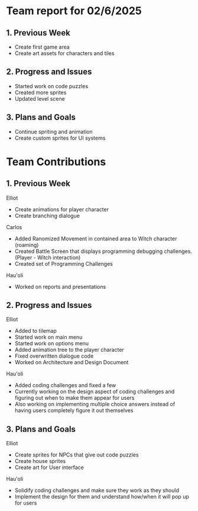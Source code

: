
# Team report for 02/6/2025

## 1. Previous Week
* Create first game area
* Create art assets for characters and tiles

## 2. Progress and Issues
* Started work on code puzzles
* Created more sprites
* Updated level scene
  
## 3. Plans and Goals
* Continue spriting and animation
* Create custom sprites for UI systems

# Team Contributions

## 1. Previous Week
Elliot
* Create animations for player character
* Create branching dialogue

Carlos 
* Added Ranomized Movement in contained area to Witch character (roaming)
* Created Battle Screen that displays programming debugging challenges. (Player - Witch interaction)
* Created set of Programming Challenges

Hau'oli
* Worked on reports and presentations

## 2. Progress and Issues
Elliot
* Added to tilemap
* Started work on main menu
* Started work on options menu
* Added animation tree to the player character
* Fixed overwritten dialogue code
* Worked on Architecture and Design Document

 Hau'oli
* Added coding challenges and fixed a few
* Currently working on the design aspect of coding challenges and figuring out when to make them appear for users
* Also working on implementing multiple choice answers instead of having users completely figure it out themselves
## 3. Plans and Goals
Elliot
* Create sprites for NPCs that give out code puzzles
* Create house sprites
* Create art for User interface

 Hau'oli
* Solidify coding challenges and make sure they work as they should
* Implement the design for them and understand how/when it will pop up for users
